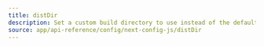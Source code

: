 ```yaml
---
title: distDir
description: Set a custom build directory to use instead of the default .next directory.
source: app/api-reference/config/next-config-js/distDir
---
```

